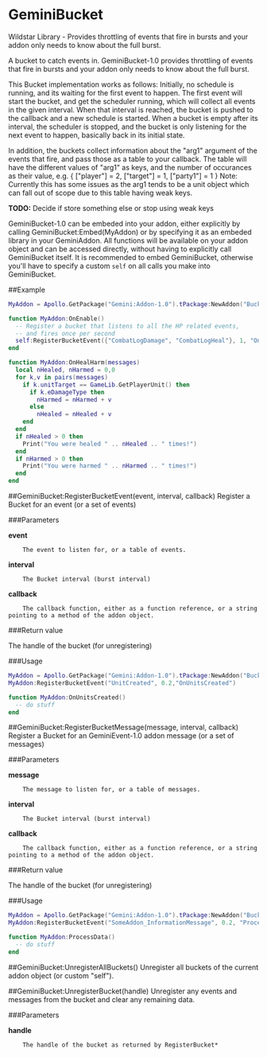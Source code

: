 GeminiBucket
============

Wildstar Library - Provides throttling of events that fire in bursts and your addon only needs to know about the full burst.

A bucket to catch events in. 
GeminiBucket-1.0 provides throttling of events that fire in bursts and your addon only needs to know about the full burst.

This Bucket implementation works as follows:
Initially, no schedule is running, and its waiting for the first event to happen.
The first event will start the bucket, and get the scheduler running, which will collect all events in the given interval. When that interval is reached, the bucket is pushed to the callback and a new schedule is started. When a bucket is empty after its interval, the scheduler is stopped, and the bucket is only listening for the next event to happen, basically back in its initial state.

In addition, the buckets collect information about the "arg1" argument of the events that fire, and pass those as a table to your callback.
The table will have the different values of "arg1" as keys, and the number of occurances as their value, e.g.
{ ["player"] = 2, ["target"] = 1, ["party1"] = 1 }
Note: Currently this has some issues as the arg1 tends to be a unit object which can fall out of scope due to this table having weak keys.

**TODO:** Decide if store something else or stop using weak keys

GeminiBucket-1.0 can be embeded into your addon, either explicitly by calling GeminiBucket:Embed(MyAddon) or by specifying it as an embeded library in your GeminiAddon. All functions will be available on your addon object and can be accessed directly, without having to explicitly call GeminiBucket itself.
It is recommended to embed GeminiBucket, otherwise you'll have to specify a custom `self` on all calls you make into GeminiBucket.

##Example

```lua
MyAddon = Apollo.GetPackage("Gemini:Addon-1.0").tPackage:NewAddon("BucketExample", false, {}, "Gemini:Bucket-1.0")

function MyAddon:OnEnable()
  -- Register a bucket that listens to all the HP related events, 
  -- and fires once per second
  self:RegisterBucketEvent({"CombatLogDamage", "CombatLogHeal"}, 1, "OnHealHarm")
end

function MyAddon:OnHealHarm(messages)
  local nHealed, nHarmed = 0,0
  for k,v in pairs(messages)
    if k.unitTarget == GameLib.GetPlayerUnit() then
      if k.eDamageType then
        nHarmed = nHarmed + v
      else
        nHealed = nHealed + v
    end
  end
  if nHealed > 0 then
    Print("You were healed " .. nHealed .. " times!")
  end
  if nHarmed > 0 then
    Print("You were harmed " .. nHarmed .. " times!")
  end
end
```


##GeminiBucket:RegisterBucketEvent(event, interval, callback)
Register a Bucket for an event (or a set of events)

###Parameters

**event**

		The event to listen for, or a table of events.

**interval**

		The Bucket interval (burst interval)

**callback**

		The callback function, either as a function reference, or a string pointing to a method of the addon object.

###Return value

The handle of the bucket (for unregistering)

###Usage

```lua
MyAddon = Apollo.GetPackage("Gemini:Addon-1.0").tPackage:NewAddon("BucketExample", false, {}, "Gemini:Bucket-1.0")
MyAddon:RegisterBucketEvent("UnitCreated", 0.2,"OnUnitsCreated")

function MyAddon:OnUnitsCreated()
  -- do stuff
end
```


##GeminiBucket:RegisterBucketMessage(message, interval, callback)
Register a Bucket for an GeminiEvent-1.0 addon message (or a set of messages)

###Parameters

**message**

		The message to listen for, or a table of messages.

**interval**

		The Bucket interval (burst interval)

**callback**

		The callback function, either as a function reference, or a string pointing to a method of the addon object.

###Return value

The handle of the bucket (for unregistering)

###Usage

```lua
MyAddon = Apollo.GetPackage("Gemini:Addon-1.0").tPackage:NewAddon("BucketExample", false, {}, "Gemini:Bucket-1.0")
MyAddon:RegisterBucketEvent("SomeAddon_InformationMessage", 0.2, "ProcessData")

function MyAddon:ProcessData()
  -- do stuff
end
```

##GeminiBucket:UnregisterAllBuckets()
Unregister all buckets of the current addon object (or custom "self").



##GeminiBucket:UnregisterBucket(handle)
Unregister any events and messages from the bucket and clear any remaining data.

###Parameters

**handle**

		The handle of the bucket as returned by RegisterBucket*
